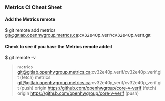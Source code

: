 ### Metrics CI Cheat Sheet

#### Add the Metrics remote
$ git remote add metrics git@gitlab.openhwgroup.metrics.ca:cv32e40p_verif/cv32e40p_verif.git

#### Check to see if you have the Metrics remote added
$ git remote -v
> metrics	git@gitlab.openhwgroup.metrics.ca:cv32e40p_verif/cv32e40p_verif.git (fetch)
> metrics	git@gitlab.openhwgroup.metrics.ca:cv32e40p_verif/cv32e40p_verif.git (push)
> origin	https://github.com/openhwgroup/core-v-verif (fetch)
> origin	https://github.com/openhwgroup/core-v-verif (push)

